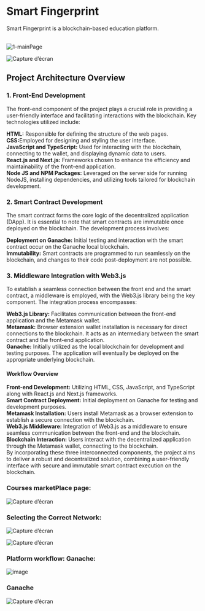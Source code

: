 # Smart Fingerprint

Smart Fingerprint is a blockchain-based education platform.</br></br>

![1-mainPage](https://user-images.githubusercontent.com/83820363/223975924-b234e1a7-1b4d-474b-baae-0639b6c0f829.png)

![Capture d’écran ](https://github.com/ChaimaaNairi/Smart_fingerPrint/assets/83820363/10ca5058-91f2-4603-a831-2bdb1009621c)

<h2> Project Architecture Overview</h2>
<h3> 1. Front-End Development</h3>
The front-end component of the project plays a crucial role in providing a user-friendly interface and facilitating interactions with the blockchain. Key technologies utilized include:</br>

<b>HTML:</b> Responsible for defining the structure of the web pages.</br>
<b>CSS:</b>Employed for designing and styling the user interface.</br>
<b>JavaScript and TypeScript:</b> Used for interacting with the blockchain, connecting to the wallet, and displaying dynamic data to users.</br>
<b>React.js and Next.js:</b> Frameworks chosen to enhance the efficiency and maintainability of the front-end application.</br>
<b>Node JS and NPM Packages:</b> Leveraged on the server side for running NodeJS, installing dependencies, and utilizing tools tailored for blockchain development.</br>

<h3> 2. Smart Contract Development</h3>
The smart contract forms the core logic of the decentralized application (DApp). It is essential to note that smart contracts are immutable once deployed on the blockchain. The development process involves:</br>

<b>Deployment on Ganache:</b> Initial testing and interaction with the smart contract occur on the Ganache local blockchain.</br>
<b>Immutability:</b> Smart contracts are programmed to run seamlessly on the blockchain, and changes to their code post-deployment are not possible.</br>

<h3> 3. Middleware Integration with Web3.js</h3>
To establish a seamless connection between the front end and the smart contract, a middleware is employed, with the Web3.js library being the key component. The integration process encompasses:</br>

<b>Web3.js Library:</b> Facilitates communication between the front-end application and the Metamask wallet.</br>
<b>Metamask:</b> Browser extension wallet installation is necessary for direct connections to the blockchain. It acts as an intermediary between the smart contract and the front-end application.</br>
<b>Ganache:</b> Initially utilized as the local blockchain for development and testing purposes. The application will eventually be deployed on the appropriate underlying blockchain.</br>
<h4>Workflow Overview</h4>
<b>Front-end Development:</b> Utilizing HTML, CSS, JavaScript, and TypeScript along with React.js and Next.js frameworks.</br>
<b>Smart Contract Deployment:</b> Initial deployment on Ganache for testing and development purposes.</br>
<b>Metamask Installation:</b> Users install Metamask as a browser extension to establish a secure connection with the blockchain.</br>
<b>Web3.js Middleware:</b> Integration of Web3.js as a middleware to ensure seamless communication between the front-end and the blockchain.</br>
<b>Blockchain Interaction:</b> Users interact with the decentralized application through the Metamask wallet, connecting to the blockchain.</br>
By incorporating these three interconnected components, the project aims to deliver a robust and decentralized solution, combining a user-friendly interface with secure and immutable smart contract execution on the blockchain.</br>


### Courses marketPlace page: 
![Capture d’écran ](https://github.com/ChaimaaNairi/Smart_fingerPrint/assets/83820363/df67a850-6165-4c08-a09a-ba0cabda3d57)

### Selecting the Correct Network: 
![Capture d’écran ](https://github.com/ChaimaaNairi/Smart_fingerPrint/assets/83820363/88f1a0a9-23a7-4b06-bba2-213a2388912c)

![Capture d’écran ](https://github.com/ChaimaaNairi/Smart_fingerPrint/assets/83820363/5660df30-51e9-47ee-9853-95a8f37e9796)

### Platform workflow: Ganache:
![image](https://github.com/ChaimaaNairi/Smart_fingerPrint/assets/83820363/c0bb6cdf-df28-4986-8448-ced80742bbf0)

### Ganache 
![Capture d’écran ](https://github.com/ChaimaaNairi/Smart_fingerPrint/assets/83820363/39991e5e-d808-464f-92d9-2ee41ce3501e)



